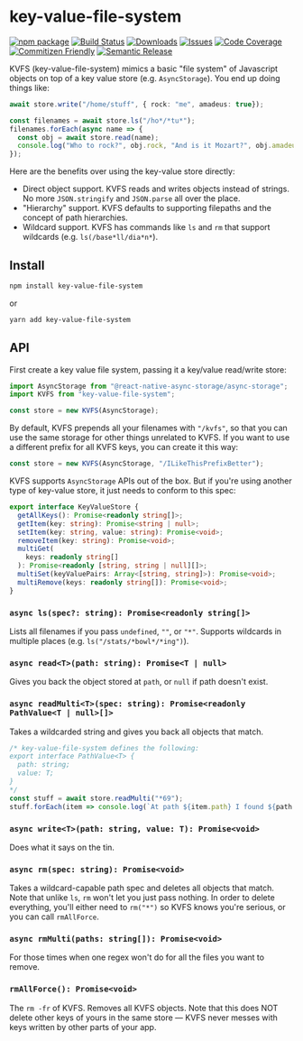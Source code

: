 # key-value-file-system

[![npm package][npm-img]][npm-url]
[![Build Status][build-img]][build-url]
[![Downloads][downloads-img]][downloads-url]
[![Issues][issues-img]][issues-url]
[![Code Coverage][codecov-img]][codecov-url]
[![Commitizen Friendly][commitizen-img]][commitizen-url]
[![Semantic Release][semantic-release-img]][semantic-release-url]

KVFS (key-value-file-system) mimics a basic "file system" of Javascript objects on top of a key value store (e.g. `AsyncStorage`). You end up doing things like:

```Typescript
await store.write("/home/stuff", { rock: "me", amadeus: true});

const filenames = await store.ls("/ho*/*tu*");
filenames.forEach(async name => {
  const obj = await store.read(name);
  console.log("Who to rock?", obj.rock, "And is it Mozart?", obj.amadeus);
});
```

Here are the benefits over using the key-value store directly:
* Direct object support. KVFS reads and writes objects instead of strings. No more `JSON.stringify` and `JSON.parse` all over the place.
* "Hierarchy" support. KVFS defaults to supporting filepaths and the concept of path hierarchies.
* Wildcard support. KVFS has commands like `ls` and `rm` that support wildcards (e.g. `ls(/base*ll/dia*n*`).

## Install

```bash
npm install key-value-file-system
```
or
```bash
yarn add key-value-file-system
```

## API

First create a key value file system, passing it a key/value read/write store:

```Typescript
import AsyncStorage from "@react-native-async-storage/async-storage";
import KVFS from "key-value-file-system";

const store = new KVFS(AsyncStorage);
```

By default, KVFS prepends all your filenames with `"/kvfs"`, so that you can use the same storage for other things unrelated to KVFS. If you want to use a different prefix for all KVFS keys, you can create it this way:

```Typescript
const store = new KVFS(AsyncStorage, "/ILikeThisPrefixBetter");
```

KVFS supports `AsyncStorage` APIs out of the box. But if you're using another type of key-value store, it just needs to conform to this spec:

```Typescript
export interface KeyValueStore {
  getAllKeys(): Promise<readonly string[]>;
  getItem(key: string): Promise<string | null>;
  setItem(key: string, value: string): Promise<void>;
  removeItem(key: string): Promise<void>;
  multiGet(
    keys: readonly string[]
  ): Promise<readonly [string, string | null][]>;
  multiSet(keyValuePairs: Array<[string, string]>): Promise<void>;
  multiRemove(keys: readonly string[]): Promise<void>;
}
```

### `async ls(spec?: string): Promise<readonly string[]>`
Lists all filenames if you pass `undefined`, `""`, or `"*"`. Supports wildcards in multiple places (e.g. `ls("/stats/*bowl*/*ing")`).

### `async read<T>(path: string): Promise<T | null>`

Gives you back the object stored at `path`, or `null` if path doesn't exist.

### `async readMulti<T>(spec: string): Promise<readonly PathValue<T | null>[]>`

Takes a wildcarded string and gives you back all objects that match.

```Typescript
/* key-value-file-system defines the following:
export interface PathValue<T> {
  path: string;
  value: T;
}
*/
const stuff = await store.readMulti("*69");
stuff.forEach(item => console.log(`At path ${item.path} I found ${path.value}`));
```

### `async write<T>(path: string, value: T): Promise<void>`

Does what it says on the tin.

### `async rm(spec: string): Promise<void>`

Takes a wildcard-capable path spec and deletes all objects that match. Note that unlike `ls`, `rm` won't let you just pass nothing. In order to delete everything, you'll either need to `rm("*")` so KVFS knows you're serious, or you can call `rmAllForce`.

### `async rmMulti(paths: string[]): Promise<void>`

For those times when one regex won't do for all the files you want to remove.

### `rmAllForce(): Promise<void>`

The `rm -fr` of KVFS. Removes all KVFS objects. Note that this does NOT delete other keys of yours in the same store — KVFS never messes with keys written by other parts of your app. 


[build-img]:https://github.com/fivecar/key-value-file-system/actions/workflows/release.yml/badge.svg
[build-url]:https://github.com/fivecar/key-value-file-system/actions/workflows/release.yml
[downloads-img]:https://img.shields.io/npm/dt/key-value-file-system
[downloads-url]:https://www.npmtrends.com/key-value-file-system
[npm-img]:https://img.shields.io/npm/v/key-value-file-system
[npm-url]:https://www.npmjs.com/package/key-value-file-system
[issues-img]:https://img.shields.io/github/issues/fivecar/key-value-file-system
[issues-url]:https://github.com/fivecar/key-value-file-system/issues
[codecov-img]:https://codecov.io/gh/fivecar/key-value-file-system/branch/main/graph/badge.svg
[codecov-url]:https://codecov.io/gh/fivecar/key-value-file-system
[semantic-release-img]:https://img.shields.io/badge/%20%20%F0%9F%93%A6%F0%9F%9A%80-semantic--release-e10079.svg
[semantic-release-url]:https://github.com/semantic-release/semantic-release
[commitizen-img]:https://img.shields.io/badge/commitizen-friendly-brightgreen.svg
[commitizen-url]:http://commitizen.github.io/cz-cli/
